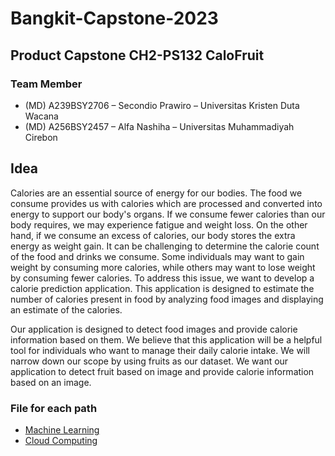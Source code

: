 # Bangkit-Capstone-2023
## Product Capstone CH2-PS132 CaloFruit
### Team Member
<ul>
<li>(MD) A239BSY2706 – Secondio Prawiro – Universitas Kristen Duta Wacana</li>
<li>(MD) A256BSY2457 – Alfa Nashiha – Universitas Muhammadiyah Cirebon</li>
</ul>

## Idea
Calories are an essential source of energy for our bodies. The food we consume provides us with calories which are processed and converted into energy to support our body's organs. If we consume fewer calories than our body requires, we may experience fatigue and weight loss. On the other hand, if we consume an excess of calories, our body stores the extra energy as weight gain. It can be challenging to determine the calorie count of the food and drinks we consume. Some individuals may want to gain weight by consuming more calories, while others may want to lose weight by consuming fewer calories. To address this issue, we want to develop a calorie prediction application. This application is designed to estimate the number of calories present in food by analyzing food images and displaying an estimate of the calories.

Our application is designed to detect food images and provide calorie information based on them. We believe that this application will be a helpful tool for individuals who want to manage their daily calorie intake. We will narrow down our scope by using fruits as our dataset. We want our application to detect fruit based on image and provide calorie information based on an image.

### File for each path
<ul>
  <li><a href="https://github.com/MekelWibi/Bangkit-Capstone-2023/blob/Machine-Learning/README.md">Machine Learning </a></li>
  <li><a href="https://github.com/MekelWibi/Bangkit-Capstone-2023/blob/cloud-computing/README.md">Cloud Computing</li>
</ul>

